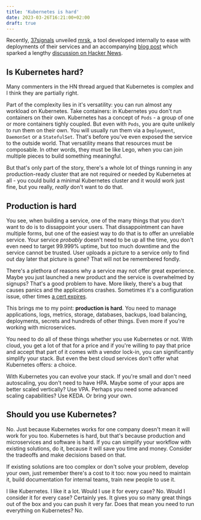 ```yaml
---
title: 'Kubernetes is hard'
date: 2023-03-26T16:21:00+02:00
draft: true
---
```


Recently, [37signals](https://37signals.com/) unveiled [mrsk](https://github.com/mrsked/mrsk), a tool developed internally to ease with deployments of their services and an accompanying [blog post](https://dev.37signals.com/bringing-our-apps-back-home/) which sparked a lengthy [discussion on Hacker News](https://news.ycombinator.com/item?id=35263285).

## Is Kubernetes hard?

Many commenters in the HN thread argued that Kubernetes is complex and I think they are partially right.

Part of the complexity lies in it's versatility: you can run almost any workload on Kubernetes. Take containers: in Kubernetes you don't run containers on their own. Kubernetes has a concept of `Pods` - a group of one or more containers tighly coupled. But even with `Pods`, you are quite unlikely to run them on their own. You will usually run them via a `Deployment`, `DaemonSet` or a `StatefulSet`. That's before you've even exposed the service to the outside world. That versatility means that resources must be composable. In other words, they must be like Lego, when you can join multiple pieces to build something meaningful.

But that's only part of the story, there's a whole lot of things running in any production-ready cluster that are not required or needed by Kubernetes at all - you could build a minimal Kubernetes cluster and it would work just fine, but you really, _really_ don't want to do that.

## Production is hard

You see, when building a service, one of the many things that you don't want to do is to dissappoint your users. That dissappointment can have multiple forms, but one of the easiest way to do that is to offer an unreliable service. Your service _probably_ doesn't need to be up all the time, you don't even need to target 99.999% uptime, but too much downtime and the service cannot be trusted. User uploads a picture to a service only to find out day later that picture is gone? That will not be remembered fondly.

There's a plethora of reasons why a service may not offer great experience. Maybe you just launched a new product and the service is overwhelmed by signups? That's a good problem to have. More likely, there's a bug that causes panics and the applications crashes. Sometimes it's a configuration issue, other times [a cert expires](https://www.theverge.com/2020/2/3/21120248/microsoft-teams-down-outage-certificate-issue-status).

This brings me to my point: **production is hard**. You need to manage applications, logs, metrics, storage, databases, backups, load balancing, deployments, secrets and hundreds of other things. Even more if you're working with microservices.

You need to do all of these things whether you use Kubernetes or not. With cloud, you get a lot of that for a price and if you're willing to pay that price and accept that part of it comes with a vendor lock-in, you can significantly simplify your stack. But even the best cloud services don't offer what Kubernetes offers: a choice.

With Kubernetes you can evolve your stack. If you're small and don't need autoscaling, you don't need to have HPA. Maybe some of your apps are better scaled vertically? Use VPA. Perhaps you need some advanced scaling capabilities? Use KEDA. Or bring your own.

## Should you use Kubernetes?

No. Just because Kubernetes works for one company doesn't mean it will work for you too. Kubernetes is hard, but that's because production and microservices and software is hard. If you can simplify your workflow with existing solutions, do it, because it will save you time and money. Consider the tradeoffs and make decisions based on that.

If existing solutions are too complex or don't solve your problem, develop your own, just remember there's a cost to it too: now you need to maintain it, build documentation for internal teams, train new people to use it.

I like Kubernetes. I like it a lot. Would I use it for every case? No. Would I consider it for every case? Certainly yes. It gives you so many great things out of the box and you can push it very far. Does that mean you need to run everything on Kubernetes? No.
